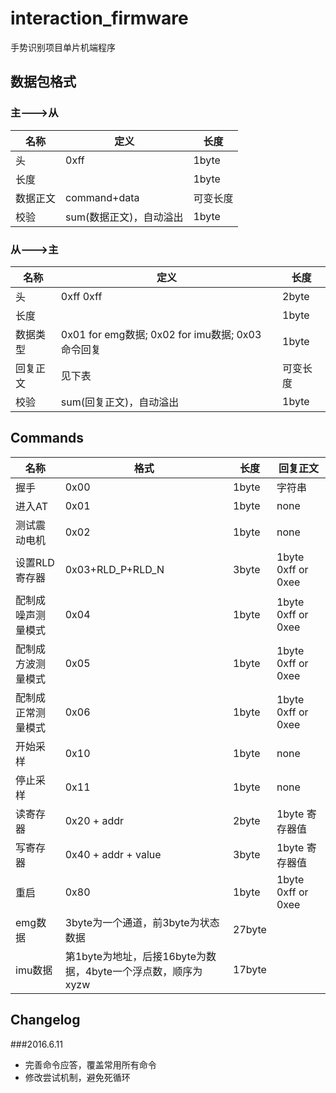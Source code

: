 # interaction_firmware

手势识别项目单片机端程序


## 数据包格式

### 主--->从

|名称|定义|长度|
|-----|-----|-----|
|头| 0xff| 1byte|
|长度| |1byte|
|数据正文|command+data|可变长度|
|校验|sum(数据正文)，自动溢出|1byte|

### 从--->主

|名称|定义|长度|
|-----|-----|-----|
|头| 0xff 0xff| 2byte|
|长度| |1byte|
|数据类型|0x01 for emg数据; 0x02 for imu数据; 0x03 命令回复|1byte|
|回复正文|见下表|可变长度|
|校验|sum(回复正文)，自动溢出|1byte|


## Commands

|名称|格式|长度|回复正文|
|-----|-----|-----|-----|
|握手|0x00|1byte|字符串|
|进入AT|0x01|1byte|none|
|测试震动电机|0x02|1byte|none|
|设置RLD寄存器|0x03+RLD_P+RLD_N|3byte|1byte 0xff or 0xee|
|配制成噪声测量模式|0x04|1byte|1byte 0xff or 0xee|
|配制成方波测量模式|0x05|1byte|1byte 0xff or 0xee|
|配制成正常测量模式|0x06|1byte|1byte 0xff or 0xee|
|开始采样|0x10|1byte|none|
|停止采样|0x11|1byte|none|
|读寄存器|0x20 + addr|2byte|1byte 寄存器值|
|写寄存器|0x40 + addr + value|3byte|1byte 寄存器值|
|重启|0x80|1byte|1byte 0xff or 0xee|
|emg数据|3byte为一个通道，前3byte为状态数据|27byte||
|imu数据|第1byte为地址，后接16byte为数据，4byte一个浮点数，顺序为xyzw|17byte||


## Changelog

###2016.6.11

- 完善命令应答，覆盖常用所有命令
- 修改尝试机制，避免死循环

